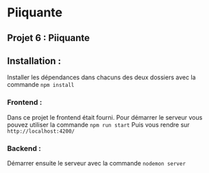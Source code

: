 # Piiquante

## Projet 6 : Piiquante

## Installation : 

Installer les dépendances dans chacuns des deux dossiers avec la commande `npm install`

### Frontend :

Dans ce projet le frontend était fourni.
Pour démarrer le serveur vous pouvez utiliser la commande `npm run start`
Puis vous rendre sur `http://localhost:4200/`

### Backend :

Démarrer ensuite le serveur avec la commande `nodemon server`




